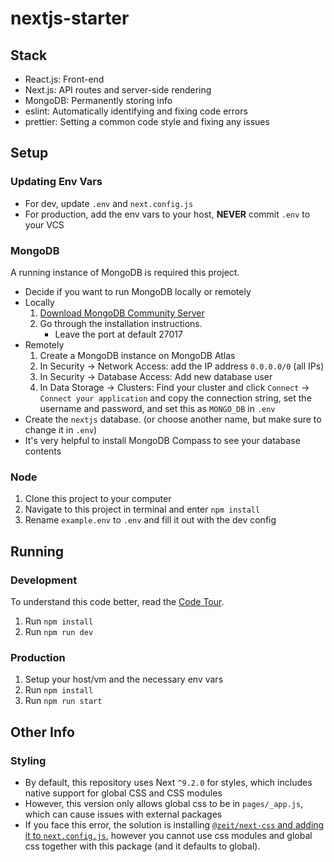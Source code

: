 # nextjs-starter

## Stack
* React.js: Front-end
* Next.js: API routes and server-side rendering
* MongoDB: Permanently storing info
* eslint: Automatically identifying and fixing code errors
* prettier: Setting a common code style and fixing any issues

## Setup

### Updating Env Vars
- For dev, update `.env` and `next.config.js`
- For production, add the env vars to your host, **NEVER** commit `.env` to your VCS

### MongoDB

A running instance of MongoDB is required this project.
- Decide if you want to run MongoDB locally or remotely
- Locally
  1. [Download MongoDB Community Server](https://www.mongodb.com/download-center/community)
  2. Go through the installation instructions.
     - Leave the port at default 27017
- Remotely
  1. Create a MongoDB instance on MongoDB Atlas
  2. In Security → Network Access: add the IP address `0.0.0.0/0` (all IPs)
  3. In Security → Database Access: Add new database user
  4. In Data Storage → Clusters: Find your cluster and click `Connect` → `Connect your application` and copy the connection string, set the username and password, and set this as `MONGO_DB` in `.env`
- Create the `nextjs` database. (or choose another name, but make sure to change it in `.env`)
- It's very helpful to install MongoDB Compass to see your database contents

### Node
1. Clone this project to your computer
2. Navigate to this project in terminal and enter `npm install`
3. Rename `example.env` to `.env` and fill it out with the dev config

## Running

### Development
To understand this code better, read the [Code Tour](/CODETOUR.md).
1. Run `npm install`
2. Run `npm run dev`

### Production
1. Setup your host/vm and the necessary env vars
2. Run `npm install`
3. Run `npm run start`

## Other Info

### Styling
- By default, this repository uses Next `^9.2.0` for styles, which includes native support for global CSS and CSS modules
- However, this version only allows global css to be in `pages/_app.js`, which can cause issues with external packages
- If you face this error, the solution is installing [`@zeit/next-css` and adding it to `next.config.js`](https://github.com/zeit/next-plugins/tree/master/packages/next-css), however you cannot use css modules and global css together with this package (and it defaults to global).
